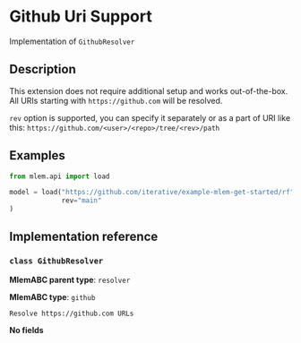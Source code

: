 # Github Uri Support

Implementation of `GithubResolver`

## Description

This extension does not require additional setup and works out-of-the-box. All
URIs starting with `https://github.com` will be resolved.

`rev` option is supported, you can specify it separately or as a part of URI
like this: `https://github.com/<user>/<repo>/tree/<rev>/path`

## Examples

```python
from mlem.api import load

model = load("https://github.com/iterative/example-mlem-get-started/rf",
             rev="main"
)
```

## Implementation reference

### `class GithubResolver`

**MlemABC parent type**: `resolver`

**MlemABC type**: `github`

    Resolve https://github.com URLs

**No fields**
